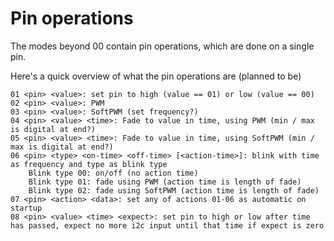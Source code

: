 
Pin operations
==============

The modes beyond 00 contain pin operations, which are done on a single pin.

Here's a quick overview of what the pin operations are (planned to be)

    01 <pin> <value>: set pin to high (value == 01) or low (value == 00)
    02 <pin> <value>: PWM
    03 <pin> <value>: SoftPWM (set frequency?) 
    04 <pin> <value> <time>: Fade to value in time, using PWM (min / max is digital at end?) 
    05 <pin> <value> <time>: Fade to value in time, using SoftPWM (min / max is digital at end?)
    06 <pin> <type> <on-time> <off-time> [<action-time>]: blink with time as frequency and type as blink type
        Blink type 00: on/off (no action time) 
        Blink type 01: fade using PWM (action time is length of fade) 
        Blink type 02: fade using SoftPWM (action time is length of fade)
    07 <pin> <action> <data>: set any of actions 01-06 as automatic on startup 
    08 <pin> <value> <time> <expect>: set pin to high or low after time has passed, expect no more i2c input until that time if expect is zero  